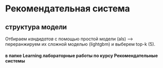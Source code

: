 # Рекомендательная система

## структура модели

Отбираем  *кандидатов* с помощью простой модели (als) --> переранжируем их сложной моделью (lightgbm)
и выберем top-k (5).

#### в папке Learning лабораторные работы по курсу Рекомендательные системы